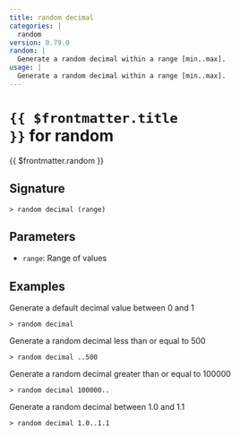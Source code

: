 ```yaml
---
title: random decimal
categories: |
  random
version: 0.79.0
random: |
  Generate a random decimal within a range [min..max].
usage: |
  Generate a random decimal within a range [min..max].
---
```


# <code>{{ $frontmatter.title }}</code> for random

<div class='command-title'>{{ $frontmatter.random }}</div>

## Signature

```> random decimal (range)```

## Parameters

 -  `range`: Range of values

## Examples

Generate a default decimal value between 0 and 1
```shell
> random decimal

```

Generate a random decimal less than or equal to 500
```shell
> random decimal ..500

```

Generate a random decimal greater than or equal to 100000
```shell
> random decimal 100000..

```

Generate a random decimal between 1.0 and 1.1
```shell
> random decimal 1.0..1.1

```
